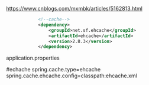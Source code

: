 https://www.cnblogs.com/mxmbk/articles/5162813.html

```xml
            <!--cache-->
            <dependency>
                <groupId>net.sf.ehcache</groupId>
                <artifactId>ehcache</artifactId>
                <version>2.8.3</version>
            </dependency>
```


application.properties

#echache
spring.cache.type=ehcache
spring.cache.ehcache.config=classpath:ehcache.xml